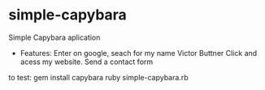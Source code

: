 # simple-capybara
Simple Capybara aplication 

- Features:
Enter on google, seach for my name  Victor Buttner
Click and acess my website.
Send a contact form 

to test:
gem install capybara
ruby simple-capybara.rb
